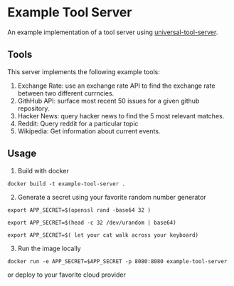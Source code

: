 # Example Tool Server

An example implementation of a tool server using [universal-tool-server](https://github.com/langchain-ai/universal-tool-server).

## Tools

This server implements the following example tools:

1. Exchange Rate: use an exchange rate API to find the exchange rate between two different currncies.
2. GithHub API: surface most recent 50 issues for a given github repository.
3. Hacker News: query hacker news to find the 5 most relevant matches.
4. Reddit: Query reddit for a particular topic
5. Wikipedia: Get information about current events.

## Usage

1. Build with docker

```shell
docker build -t example-tool-server .
```

2. Generate a secret using your favorite random number generator


```shell
export APP_SECRET=$(openssl rand -base64 32 )
```

```shell
export APP_SECRET=$(head -c 32 /dev/urandom | base64)
```

```shell
export APP_SECRET=$( let your cat walk across your keyboard)
```


3. Run the image locally

```shell
docker run -e APP_SECRET=$APP_SECRET -p 8080:8080 example-tool-server
```


or deploy to your favorite cloud provider
